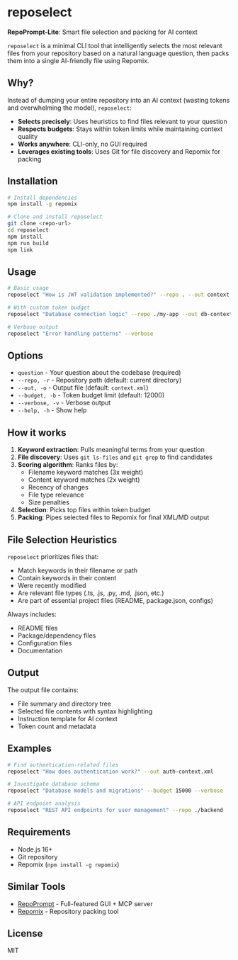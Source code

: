# reposelect

**RepoPrompt-Lite**: Smart file selection and packing for AI context

`reposelect` is a minimal CLI tool that intelligently selects the most relevant files from your repository based on a natural language question, then packs them into a single AI-friendly file using Repomix.

## Why?

Instead of dumping your entire repository into an AI context (wasting tokens and overwhelming the model), `reposelect`:

- **Selects precisely**: Uses heuristics to find files relevant to your question
- **Respects budgets**: Stays within token limits while maintaining context quality  
- **Works anywhere**: CLI-only, no GUI required
- **Leverages existing tools**: Uses Git for file discovery and Repomix for packing

## Installation

```bash
# Install dependencies
npm install -g repomix

# Clone and install reposelect
git clone <repo-url>
cd reposelect
npm install
npm run build
npm link
```

## Usage

```bash
# Basic usage
reposelect "How is JWT validation implemented?" --repo . --out context.xml

# With custom token budget
reposelect "Database connection logic" --repo ./my-app --out db-context.xml --budget 8000

# Verbose output
reposelect "Error handling patterns" --verbose
```

## Options

- `question` - Your question about the codebase (required)
- `--repo, -r` - Repository path (default: current directory)
- `--out, -o` - Output file (default: `context.xml`)
- `--budget, -b` - Token budget limit (default: 12000)
- `--verbose, -v` - Verbose output
- `--help, -h` - Show help

## How it works

1. **Keyword extraction**: Pulls meaningful terms from your question
2. **File discovery**: Uses `git ls-files` and `git grep` to find candidates
3. **Scoring algorithm**: Ranks files by:
   - Filename keyword matches (3x weight)
   - Content keyword matches (2x weight) 
   - Recency of changes
   - File type relevance
   - Size penalties
4. **Selection**: Picks top files within token budget
5. **Packing**: Pipes selected files to Repomix for final XML/MD output

## File Selection Heuristics

`reposelect` prioritizes files that:

- Match keywords in their filename or path
- Contain keywords in their content
- Were recently modified
- Are relevant file types (.ts, .js, .py, .md, .json, etc.)
- Are part of essential project files (README, package.json, configs)

Always includes:
- README files
- Package/dependency files
- Configuration files
- Documentation

## Output

The output file contains:

- File summary and directory tree
- Selected file contents with syntax highlighting
- Instruction template for AI context
- Token count and metadata

## Examples

```bash
# Find authentication-related files
reposelect "How does authentication work?" --out auth-context.xml

# Investigate database schema
reposelect "Database models and migrations" --budget 15000 --verbose

# API endpoint analysis  
reposelect "REST API endpoints for user management" --repo ./backend
```

## Requirements

- Node.js 16+
- Git repository
- Repomix (`npm install -g repomix`)

## Similar Tools

- [RepoPrompt](https://repoprompt.com) - Full-featured GUI + MCP server
- [Repomix](https://github.com/yamadashy/repomix) - Repository packing tool

## License

MIT